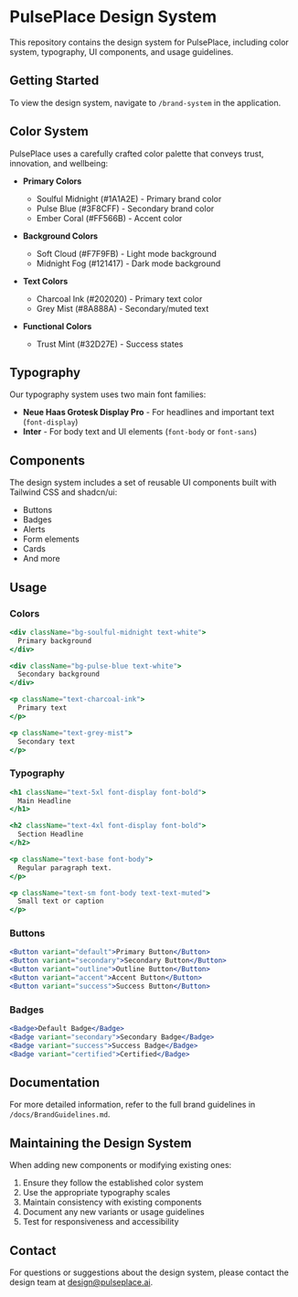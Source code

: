 
# PulsePlace Design System

This repository contains the design system for PulsePlace, including color system, typography, UI components, and usage guidelines.

## Getting Started

To view the design system, navigate to `/brand-system` in the application.

## Color System

PulsePlace uses a carefully crafted color palette that conveys trust, innovation, and wellbeing:

- **Primary Colors**
  - Soulful Midnight (#1A1A2E) - Primary brand color
  - Pulse Blue (#3F8CFF) - Secondary brand color
  - Ember Coral (#FF566B) - Accent color

- **Background Colors**
  - Soft Cloud (#F7F9FB) - Light mode background
  - Midnight Fog (#121417) - Dark mode background

- **Text Colors**
  - Charcoal Ink (#202020) - Primary text color
  - Grey Mist (#8A888A) - Secondary/muted text

- **Functional Colors**
  - Trust Mint (#32D27E) - Success states

## Typography

Our typography system uses two main font families:

- **Neue Haas Grotesk Display Pro** - For headlines and important text (`font-display`)
- **Inter** - For body text and UI elements (`font-body` or `font-sans`)

## Components

The design system includes a set of reusable UI components built with Tailwind CSS and shadcn/ui:

- Buttons
- Badges
- Alerts
- Form elements
- Cards
- And more

## Usage

### Colors

```jsx
<div className="bg-soulful-midnight text-white">
  Primary background
</div>

<div className="bg-pulse-blue text-white">
  Secondary background
</div>

<p className="text-charcoal-ink">
  Primary text
</p>

<p className="text-grey-mist">
  Secondary text
</p>
```

### Typography

```jsx
<h1 className="text-5xl font-display font-bold">
  Main Headline
</h1>

<h2 className="text-4xl font-display font-bold">
  Section Headline
</h2>

<p className="text-base font-body">
  Regular paragraph text.
</p>

<p className="text-sm font-body text-text-muted">
  Small text or caption
</p>
```

### Buttons

```jsx
<Button variant="default">Primary Button</Button>
<Button variant="secondary">Secondary Button</Button>
<Button variant="outline">Outline Button</Button>
<Button variant="accent">Accent Button</Button>
<Button variant="success">Success Button</Button>
```

### Badges

```jsx
<Badge>Default Badge</Badge>
<Badge variant="secondary">Secondary Badge</Badge>
<Badge variant="success">Success Badge</Badge>
<Badge variant="certified">Certified</Badge>
```

## Documentation

For more detailed information, refer to the full brand guidelines in `/docs/BrandGuidelines.md`.

## Maintaining the Design System

When adding new components or modifying existing ones:

1. Ensure they follow the established color system
2. Use the appropriate typography scales
3. Maintain consistency with existing components
4. Document any new variants or usage guidelines
5. Test for responsiveness and accessibility

## Contact

For questions or suggestions about the design system, please contact the design team at design@pulseplace.ai.
